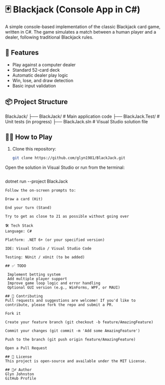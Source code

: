 # 🃏 Blackjack (Console App in C#)

A simple console-based implementation of the classic Blackjack card game, written in C#. The game simulates a match between a human player and a dealer, following traditional Blackjack rules.

## 🚀 Features

- Play against a computer dealer
- Standard 52-card deck
- Automatic dealer play logic
- Win, lose, and draw detection
- Basic input validation

## 📦 Project Structure

BlackJack/
├── BlackJack/ # Main application code
├── BlackJack.Test/ # Unit tests (in progress)
├── BlackJack.sln # Visual Studio solution file


## 🧑‍💻 How to Play

1. Clone this repository:

   ```bash
   git clone https://github.com/glyn1981/BlackJack.git
Open the solution in Visual Studio or run from the terminal:
```

```
dotnet run --project BlackJack
```
Follow the on-screen prompts to:

Draw a card (Hit)

End your turn (Stand)

Try to get as close to 21 as possible without going over

🛠️ Tech Stack
Language: C#

Platform: .NET 6+ (or your specified version)

IDE: Visual Studio / Visual Studio Code

Testing: NUnit / xUnit (to be added)

## ✅ TODO

 Implement betting system
 Add multiple player support
 Improve game loop logic and error handling
 Optional GUI version (e.g., WinForms, WPF, or MAUI)

## 🤝 Contributing
Pull requests and suggestions are welcome! If you'd like to contribute, please fork the repo and submit a PR.

Fork it

Create your feature branch (git checkout -b feature/AmazingFeature)

Commit your changes (git commit -m 'Add some AmazingFeature')

Push to the branch (git push origin feature/AmazingFeature)

Open a Pull Request

## 📄 License
This project is open-source and available under the MIT License.

## 🙋‍♂️ Author
Glyn Johnston
GitHub Profile

